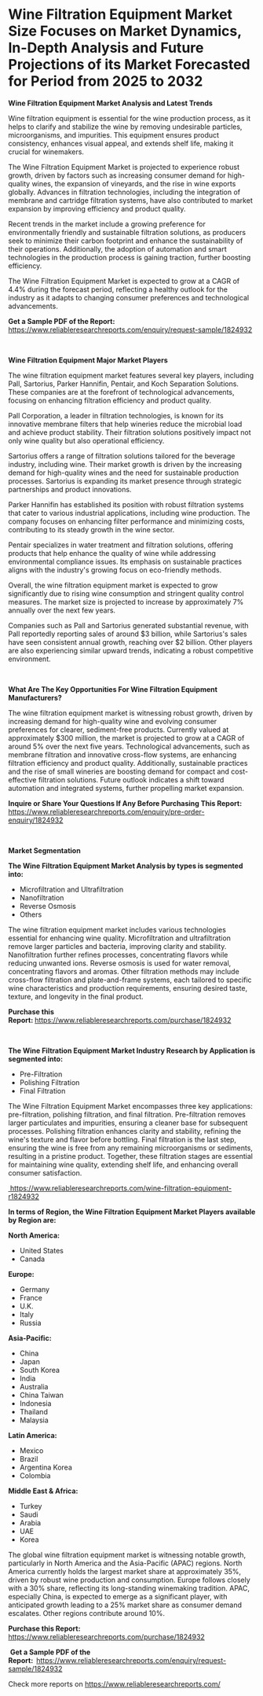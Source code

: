 <p><h1>Wine Filtration Equipment Market Size Focuses on Market Dynamics, In-Depth Analysis and Future Projections of its Market Forecasted for Period from 2025 to 2032</h1></p><p><strong>Wine Filtration Equipment Market Analysis and Latest Trends</strong></p>
<p><p>Wine filtration equipment is essential for the wine production process, as it helps to clarify and stabilize the wine by removing undesirable particles, microorganisms, and impurities. This equipment ensures product consistency, enhances visual appeal, and extends shelf life, making it crucial for winemakers.</p><p>The Wine Filtration Equipment Market is projected to experience robust growth, driven by factors such as increasing consumer demand for high-quality wines, the expansion of vineyards, and the rise in wine exports globally. Advances in filtration technologies, including the integration of membrane and cartridge filtration systems, have also contributed to market expansion by improving efficiency and product quality.</p><p>Recent trends in the market include a growing preference for environmentally friendly and sustainable filtration solutions, as producers seek to minimize their carbon footprint and enhance the sustainability of their operations. Additionally, the adoption of automation and smart technologies in the production process is gaining traction, further boosting efficiency.</p><p>The Wine Filtration Equipment Market is expected to grow at a CAGR of 4.4% during the forecast period, reflecting a healthy outlook for the industry as it adapts to changing consumer preferences and technological advancements.</p></p>
<p><strong>Get a Sample PDF of the Report:&nbsp;</strong> <a href="https://www.reliableresearchreports.com/enquiry/request-sample/1824932?utm_campaign=2205&utm_medium=2&utm_source=Github&utm_content=ia&utm_term=18022025&utm_id=wine-filtration-equipment">https://www.reliableresearchreports.com/enquiry/request-sample/1824932</a></p>
<p>&nbsp;</p>
<p><strong>Wine Filtration Equipment Major Market Players</strong></p>
<p><p>The wine filtration equipment market features several key players, including Pall, Sartorius, Parker Hannifin, Pentair, and Koch Separation Solutions. These companies are at the forefront of technological advancements, focusing on enhancing filtration efficiency and product quality.</p><p>Pall Corporation, a leader in filtration technologies, is known for its innovative membrane filters that help wineries reduce the microbial load and achieve product stability. Their filtration solutions positively impact not only wine quality but also operational efficiency.</p><p>Sartorius offers a range of filtration solutions tailored for the beverage industry, including wine. Their market growth is driven by the increasing demand for high-quality wines and the need for sustainable production processes. Sartorius is expanding its market presence through strategic partnerships and product innovations.</p><p>Parker Hannifin has established its position with robust filtration systems that cater to various industrial applications, including wine production. The company focuses on enhancing filter performance and minimizing costs, contributing to its steady growth in the wine sector.</p><p>Pentair specializes in water treatment and filtration solutions, offering products that help enhance the quality of wine while addressing environmental compliance issues. Its emphasis on sustainable practices aligns with the industry's growing focus on eco-friendly methods.</p><p>Overall, the wine filtration equipment market is expected to grow significantly due to rising wine consumption and stringent quality control measures. The market size is projected to increase by approximately 7% annually over the next few years.</p><p>Companies such as Pall and Sartorius generated substantial revenue, with Pall reportedly reporting sales of around $3 billion, while Sartorius's sales have seen consistent annual growth, reaching over $2 billion. Other players are also experiencing similar upward trends, indicating a robust competitive environment.</p></p>
<p>&nbsp;</p>
<p><strong>What Are The Key Opportunities For Wine Filtration Equipment Manufacturers?</strong></p>
<p><p>The wine filtration equipment market is witnessing robust growth, driven by increasing demand for high-quality wine and evolving consumer preferences for clearer, sediment-free products. Currently valued at approximately $300 million, the market is projected to grow at a CAGR of around 5% over the next five years. Technological advancements, such as membrane filtration and innovative cross-flow systems, are enhancing filtration efficiency and product quality. Additionally, sustainable practices and the rise of small wineries are boosting demand for compact and cost-effective filtration solutions. Future outlook indicates a shift toward automation and integrated systems, further propelling market expansion.</p></p>
<p><strong>Inquire or Share Your Questions If Any Before Purchasing This Report:</strong> <a href="https://www.reliableresearchreports.com/enquiry/pre-order-enquiry/1824932?utm_campaign=2205&utm_medium=2&utm_source=Github&utm_content=ia&utm_term=18022025&utm_id=wine-filtration-equipment">https://www.reliableresearchreports.com/enquiry/pre-order-enquiry/1824932</a></p>
<p>&nbsp;</p>
<p><strong>Market Segmentation</strong></p>
<p><strong>The Wine Filtration Equipment Market Analysis by types is segmented into:</strong></p>
<p><ul><li>Microfiltration and Ultrafiltration</li><li>Nanofiltration</li><li>Reverse Osmosis</li><li>Others</li></ul></p>
<p><p>The wine filtration equipment market includes various technologies essential for enhancing wine quality. Microfiltration and ultrafiltration remove larger particles and bacteria, improving clarity and stability. Nanofiltration further refines processes, concentrating flavors while reducing unwanted ions. Reverse osmosis is used for water removal, concentrating flavors and aromas. Other filtration methods may include cross-flow filtration and plate-and-frame systems, each tailored to specific wine characteristics and production requirements, ensuring desired taste, texture, and longevity in the final product.</p></p>
<p><strong>Purchase this Report:&nbsp;</strong><a href="https://www.reliableresearchreports.com/purchase/1824932?utm_campaign=2205&utm_medium=2&utm_source=Github&utm_content=ia&utm_term=18022025&utm_id=wine-filtration-equipment">https://www.reliableresearchreports.com/purchase/1824932</a></p>
<p>&nbsp;</p>
<p><strong>The Wine Filtration Equipment Market Industry Research by Application is segmented into:</strong></p>
<p><ul><li>Pre-Filtration</li><li>Polishing Filtration</li><li>Final Filtration</li></ul></p>
<p><p>The Wine Filtration Equipment Market encompasses three key applications: pre-filtration, polishing filtration, and final filtration. Pre-filtration removes larger particulates and impurities, ensuring a cleaner base for subsequent processes. Polishing filtration enhances clarity and stability, refining the wine's texture and flavor before bottling. Final filtration is the last step, ensuring the wine is free from any remaining microorganisms or sediments, resulting in a pristine product. Together, these filtration stages are essential for maintaining wine quality, extending shelf life, and enhancing overall consumer satisfaction.</p></p>
<p><a href="https://www.reliableresearchreports.com/wine-filtration-equipment-r1824932?utm_campaign=2205&utm_medium=2&utm_source=Github&utm_content=ia&utm_term=18022025&utm_id=wine-filtration-equipment">&nbsp;https://www.reliableresearchreports.com/wine-filtration-equipment-r1824932</a></p>
<p><strong>In terms of Region, the Wine Filtration Equipment Market Players available by Region are:</strong></p>
<p>
    <p> <strong> North America: </strong>
        <ul>
            <li>United States</li>
            <li>Canada</li>
        </ul>
        </p> 
    <p> <strong> Europe: </strong>
        <ul>
            <li>Germany</li>
            <li>France</li>
            <li>U.K.</li>
            <li>Italy</li>
            <li>Russia</li>
        </ul>
        </p> 
    <p> <strong> Asia-Pacific: </strong>
        <ul>
            <li>China</li>
            <li>Japan</li>
            <li>South Korea</li>
            <li>India</li>
            <li>Australia</li>
            <li>China Taiwan</li>
            <li>Indonesia</li>
            <li>Thailand</li>
            <li>Malaysia</li>
        </ul>
        </p> 
    <p> <strong> Latin America: </strong>
        <ul>
            <li>Mexico</li>
            <li>Brazil</li>
            <li>Argentina Korea</li>
            <li>Colombia</li>
        </ul>
        </p> 
    <p> <strong> Middle East & Africa: </strong>
        <ul>
            <li>Turkey</li>
            <li>Saudi</li>
            <li>Arabia</li>
            <li>UAE</li>
            <li>Korea</li>
        </ul>
    </p>
    </p>
<p><p>The global wine filtration equipment market is witnessing notable growth, particularly in North America and the Asia-Pacific (APAC) regions. North America currently holds the largest market share at approximately 35%, driven by robust wine production and consumption. Europe follows closely with a 30% share, reflecting its long-standing winemaking tradition. APAC, especially China, is expected to emerge as a significant player, with anticipated growth leading to a 25% market share as consumer demand escalates. Other regions contribute around 10%.</p></p>
<p><strong>Purchase this Report: </strong><a href="https://www.reliableresearchreports.com/purchase/1824932?utm_campaign=2205&utm_medium=2&utm_source=Github&utm_content=ia&utm_term=18022025&utm_id=wine-filtration-equipment">https://www.reliableresearchreports.com/purchase/1824932</a></p>
<p>&nbsp;<strong>Get a Sample PDF of the Report:&nbsp;&nbsp;</strong><a href="https://www.reliableresearchreports.com/enquiry/request-sample/1824932?utm_campaign=2205&utm_medium=2&utm_source=Github&utm_content=ia&utm_term=18022025&utm_id=wine-filtration-equipment">https://www.reliableresearchreports.com/enquiry/request-sample/1824932</a></p>
<p><strong></strong></p>
<p>Check more reports on <a href="https://www.reliableresearchreports.com/?utm_campaign=2205&utm_medium=2&utm_source=Github&utm_content=ia&utm_term=18022025&utm_id=wine-filtration-equipment">https://www.reliableresearchreports.com/</a></p>